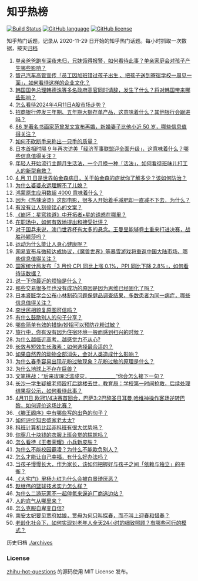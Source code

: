 # 知乎热榜
[![Build Status](https://github.com/ToWeLong/zhihu-hot-questions/workflows/CI/badge.svg)](https://github.com/ToWeLong/zhihu-hot-questions/actions)
[![GitHub language](https://img.shields.io/badge/language-golang-orange.svg)](https://golang.org/)
[![GitHub license](https://img.shields.io/github/license/ToWeLong/zhihu-hot-questions)](https://github.com/ToWeLong/zhihu-hot-questions/blob/main/LICENSE)

知乎热门话题，记录从 2020-11-29 日开始的知乎热门话题。每小时抓取一次数据，按天[归档](./archives)

<!-- BEGIN -->

1. [单亲爸爸跑车深夜未归，兄妹饿得报警，如何看待此事？单亲家庭会对孩子产生哪些影响？](https://www.zhihu.com/question/652467398)
1. [智己汽车高管宣传「员工因加班错过孩子出生 、把孩子送到寄宿学校一周见一面」，如何看待这样的企业文化？](https://www.zhihu.com/question/652408670)
1. [韩国国务总理韩德洙等多名政府高官同时请辞，发生了什么？将对韩国带来哪些影响？](https://www.zhihu.com/question/652568102)
1. [怎么看待2024年4月11日A股市场走势？](https://www.zhihu.com/question/652565052)
1. [招商银行停发三年期、五年期大额存单产品，这意味着什么？其他银行会跟进吗？](https://www.zhihu.com/question/652563340)
1. [86 岁著名书画家范曾发文宣布再婚，新婚妻子比他小近 50 岁，哪些信息值得关注？](https://www.zhihu.com/question/652574060)
1. [如何不砍断手来称出一只手的质量？](https://www.zhihu.com/question/651718719)
1. [日本首相时隔 9 年再次访美「经济军事联盟迎全面升级」，这意味着什么？哪些信息值得关注？](https://www.zhihu.com/question/652455884)
1. [年轻人开始流行主题月生活法，一个月换一种「活法」，如何看待班味儿打工人的新型自救？](https://www.zhihu.com/question/652577148)
1. [4 月 11 日是世界帕金森病日，关于帕金森的症状你了解多少？该如何防治？](https://www.zhihu.com/question/652458403)
1. [为什么婆婆永远理解不了儿媳？](https://www.zhihu.com/question/651894336)
1. [鸿蒙原生应用数超 4000 意味着什么？](https://www.zhihu.com/question/652328022)
1. [因为《热辣滚烫》这部电影，很多人开始着手减肥却一直减不下去，为什么？](https://www.zhihu.com/question/652521018)
1. [有没有让人刻骨铭心的文案？](https://www.zhihu.com/question/652532762)
1. [《崩坏：星穹铁道》中开拓者•星的诱惑在哪里？](https://www.zhihu.com/question/650314303)
1. [在职场中，如何有效地提出和接受批评？](https://www.zhihu.com/question/652503812)
1. [对于国乒来说，澳门世界杯有太多的悬念。王曼昱能够卷土重来打进决赛，战胜孙颖莎吗？](https://www.zhihu.com/question/652388846)
1. [运动为什么能让人身心健康呢？](https://www.zhihu.com/question/652561650)
1. [网易宣布与微软达成协议，《魔兽世界》等暴雪游戏将重返中国大陆市场，哪些信息值得关注？](https://www.zhihu.com/question/652454940)
1. [国家统计局发布「3 月份 CPI 同比上涨 0.1%，PPI 同比下降 2.8%」，如何看待该数据？](https://www.zhihu.com/question/652566779)
1. [说一下你最近的烦恼是什么？](https://www.zhihu.com/question/649050610)
1. [那些交易很多年也没有成功的原因是因为思维已经固化了吗？](https://www.zhihu.com/question/652508134)
1. [日本肾脏学会公布小林制药问题保健品调查结果，多数患者为同一病症，哪些信息值得关注？](https://www.zhihu.com/question/652491132)
1. [李世民相貌复原图可信吗？](https://www.zhihu.com/question/324510088)
1. [有什么鼓励别人的句子分享？](https://www.zhihu.com/question/652476032)
1. [哪些简单有效的措施/妙招可以预防花粉过敏？](https://www.zhihu.com/question/652563061)
1. [旅行中，你有没有因为住宿环境一般而感到扫兴的时候？](https://www.zhihu.com/question/649629596)
1. [为什么越临近高考，越感觉力不从心?](https://www.zhihu.com/question/652568023)
1. [长效与短效生长激素：如何选择最合适的？](https://www.zhihu.com/question/632806649)
1. [如果自然界的动物全部消失，会对人类造成什么影响？](https://www.zhihu.com/question/650083349)
1. [为什么春季容易出现花粉过敏现象？花粉过敏的原理是什么？](https://www.zhihu.com/question/647022182)
1. [为什么地球上不存在巨兽？](https://www.zhihu.com/question/651911207)
1. [文笔挑战：“后来玫瑰泛滥成灾，___________”你会怎么接下一句？](https://www.zhihu.com/question/642023655)
1. [长沙一学生疑被老师殴打后跳楼去世，教育局：学校第一时间抢救，后续处理结果将公示，如何看待此事？](https://www.zhihu.com/question/652363478)
1. [4月11日 欧冠1/4决赛首回合，巴萨3:2巴黎圣日耳曼,哈维神操作客场逆转巴黎，如何评价这场比赛？](https://www.zhihu.com/question/652309513)
1. [《滕王阁序》中有哪些写的出色的句子？](https://www.zhihu.com/question/652566548)
1. [如何评价知否盛家老太太?](https://www.zhihu.com/question/383216986)
1. [科班计算机比起非科班有很大优势吗？](https://www.zhihu.com/question/631368694)
1. [你穿几十块钱的衣服上班会觉的尴尬吗？](https://www.zhihu.com/question/652565900)
1. [怎么看待《王者荣耀》小兵新皮肤？](https://www.zhihu.com/question/652521510)
1. [为什么不能校园霸凌？为什么不能欺负别人？](https://www.zhihu.com/question/651984105)
1. [怎么才能让自己幸福，有什么好办法吗？](https://www.zhihu.com/question/652561570)
1. [当孩子慢慢长大，作为家长，该如何把握好与孩子之间「依赖与独立」的平衡？](https://www.zhihu.com/question/651506371)
1. [《大宅门》里杨九红为什么会被白景琦厌恶？](https://www.zhihu.com/question/568238937)
1. [赵继伟的篮球技术实力怎么样？](https://www.zhihu.com/question/622973600)
1. [为什么二游玩家不一起停氪来逼迫厂商选边站？](https://www.zhihu.com/question/652418346)
1. [人的底气从哪里来？](https://www.zhihu.com/question/652516666)
1. [怎么克服自卑变自信?](https://www.zhihu.com/question/651853079)
1. [南安太妃要见贾府姑娘，贾母为何只叫探春，而不叫上迎春和惜春？](https://www.zhihu.com/question/646387140)
1. [老龄化社会下，如何实现对老年人全天24小时的细致照顾？有哪些可行的模式？](https://www.zhihu.com/question/652467910)

<!-- END -->

历史归档 [./archives](./archives)


### License
[zhihu-hot-questions](https://github.com/towelong/zhihu-hot-questions) 的源码使用 MIT License 发布。